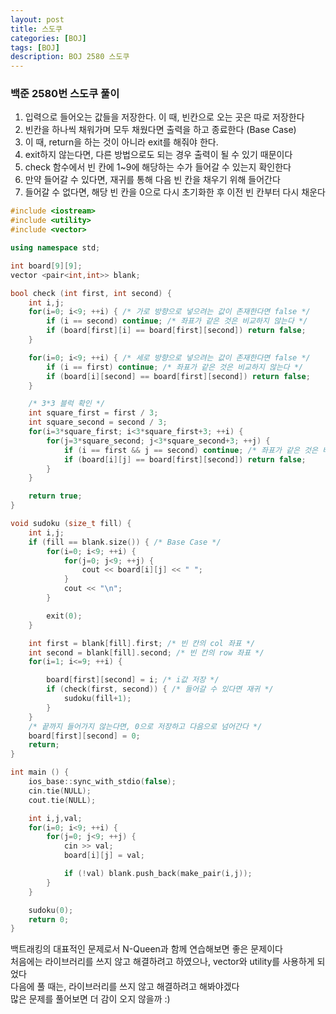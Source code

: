 ```yaml
---
layout: post
title: 스도쿠
categories: [BOJ]
tags: [BOJ]
description: BOJ 2580 스도쿠
---
```



### 백준 2580번 스도쿠 풀이

1. 입력으로 들어오는 값들을 저장한다. 이 때, 빈칸으로 오는 곳은 따로 저장한다
2. 빈칸을 하나씩 채워가며 모두 채웠다면 출력을 하고 종료한다 (Base Case)
3. 이 때, return을 하는 것이 아니라 exit를 해줘야 한다.
4. exit하지 않는다면, 다른 방법으로도 되는 경우 출력이 될 수 있기 때문이다
5. check 함수에서 빈 칸에 1~9에 해당하는 수가 들어갈 수 있는지 확인한다
6. 만약 들어갈 수 있다면, 재귀를 통해 다음 빈 칸을 채우기 위해 들어간다
7. 들어갈 수 없다면, 해당 빈 칸을 0으로 다시 초기화한 후 이전 빈 칸부터 다시 채운다



```c++
#include <iostream>
#include <utility>
#include <vector>

using namespace std;

int board[9][9];
vector <pair<int,int>> blank;

bool check (int first, int second) {
    int i,j;
    for(i=0; i<9; ++i) { /* 가로 방향으로 넣으려는 값이 존재한다면 false */
        if (i == second) continue; /* 좌표가 같은 것은 비교하지 않는다 */
        if (board[first][i] == board[first][second]) return false;
    }

    for(i=0; i<9; ++i) { /* 세로 방향으로 넣으려는 값이 존재한다면 false */
        if (i == first) continue; /* 좌표가 같은 것은 비교하지 않는다 */
        if (board[i][second] == board[first][second]) return false;
    }

    /* 3*3 블럭 확인 */
    int square_first = first / 3;
    int square_second = second / 3;
    for(i=3*square_first; i<3*square_first+3; ++i) {
        for(j=3*square_second; j<3*square_second+3; ++j) {
            if (i == first && j == second) continue; /* 좌표가 같은 것은 비교 X */
            if (board[i][j] == board[first][second]) return false;
        }
    }

    return true;
}

void sudoku (size_t fill) {
    int i,j;
    if (fill == blank.size()) { /* Base Case */ 
        for(i=0; i<9; ++i) {
            for(j=0; j<9; ++j) {
                cout << board[i][j] << " ";
            }
            cout << "\n";
        }

        exit(0);
    }

    int first = blank[fill].first; /* 빈 칸의 col 좌표 */
    int second = blank[fill].second; /* 빈 칸의 row 좌표 */
    for(i=1; i<=9; ++i) {

        board[first][second] = i; /* i값 저장 */
        if (check(first, second)) { /* 들어갈 수 있다면 재귀 */
            sudoku(fill+1);
        }
    }
    /* 끝까지 들어가지 않는다면, 0으로 저장하고 다음으로 넘어간다 */
    board[first][second] = 0; 
    return;
}

int main () {
    ios_base::sync_with_stdio(false);
    cin.tie(NULL);
    cout.tie(NULL);

    int i,j,val;
    for(i=0; i<9; ++i) {
        for(j=0; j<9; ++j) {
            cin >> val;
            board[i][j] = val;

            if (!val) blank.push_back(make_pair(i,j));
        }
    }

    sudoku(0);
    return 0;
}
```

백트래킹의 대표적인 문제로서 N-Queen과 함께 연습해보면 좋은 문제이다    
처음에는 라이브러리를 쓰지 않고 해결하려고 하였으나, vector와 utility를 사용하게 되었다     
다음에 풀 때는, 라이브러리를 쓰지 않고 해결하려고 해봐야겠다    
많은 문제를 풀어보면 더 감이 오지 않을까 :)